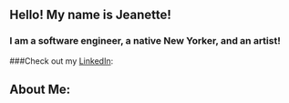 
## Hello! My name is Jeanette!

### I am a software engineer, a native New Yorker, and an artist!
###Check out my [LinkedIn]: 


## About Me:


[LinkedIn]: www.linkedin.com/in/jeanette-rosario-7997a1207